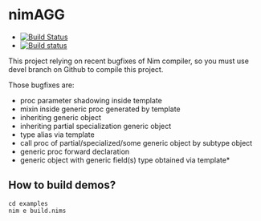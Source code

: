 # nimAGG
 * [![Build Status][badge-nimagg-travisci]][nimagg-travisci]
 * [![Build status][badge-nimagg-appveyor]][nimagg-appveyor]

This project relying on recent bugfixes of Nim compiler, so you must use devel
branch on Github to compile this project.

Those bugfixes are:
  - proc parameter shadowing inside template
  - mixin inside generic proc generated by template
  - inheriting generic object
  - inheriting partial specialization generic object
  - type alias via template
  - call proc of partial/specialized/some generic object by subtype object
  - generic proc forward declaration
  - generic object with generic field(s) type obtained via template*

  
## How to build demos?

```text
cd examples
nim e build.nims
```

[nimagg-travisci]: https://travis-ci.org/jangko/nimAGG
[nimagg-appveyor]: https://ci.appveyor.com/project/jangko/nimagg
[badge-nimagg-travisci]: https://travis-ci.org/jangko/nimAGG.svg?branch=master
[badge-nimagg-appveyor]: https://ci.appveyor.com/api/projects/status/github/jangko/nimAGG?svg=true